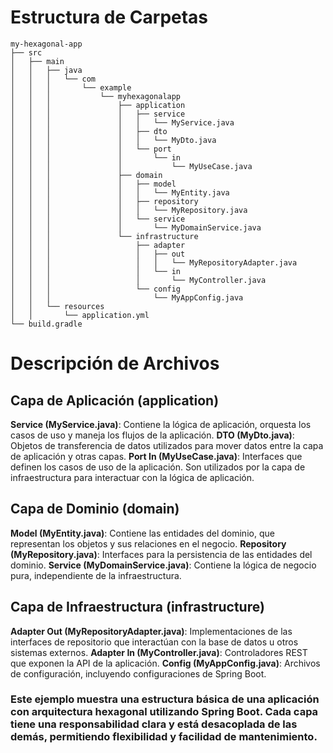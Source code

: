 # Estructura de Carpetas
    my-hexagonal-app
    ├── src
    │   ├── main
    │   │   ├── java
    │   │   │   └── com
    │   │   │       └── example
    │   │   │           └── myhexagonalapp
    │   │   │               ├── application
    │   │   │               │   ├── service
    │   │   │               │   │   └── MyService.java
    │   │   │               │   ├── dto
    │   │   │               │   │   └── MyDto.java
    │   │   │               │   └── port
    │   │   │               │       └── in
    │   │   │               │           └── MyUseCase.java
    │   │   │               ├── domain
    │   │   │               │   ├── model
    │   │   │               │   │   └── MyEntity.java
    │   │   │               │   ├── repository
    │   │   │               │   │   └── MyRepository.java
    │   │   │               │   └── service
    │   │   │               │       └── MyDomainService.java
    │   │   │               └── infrastructure
    │   │   │                   ├── adapter
    │   │   │                   │   ├── out
    │   │   │                   │   │   └── MyRepositoryAdapter.java
    │   │   │                   │   └── in
    │   │   │                   │       └── MyController.java
    │   │   │                   └── config
    │   │   │                       └── MyAppConfig.java
    │   │   └── resources
    │   │       └── application.yml
    └── build.gradle

# Descripción de Archivos
## Capa de Aplicación (application)
**Service (MyService.java)**: Contiene la lógica de aplicación, orquesta los casos de uso y maneja los flujos de la aplicación.
**DTO (MyDto.java)**: Objetos de transferencia de datos utilizados para mover datos entre la capa de aplicación y otras capas.
**Port In (MyUseCase.java)**: Interfaces que definen los casos de uso de la aplicación. Son utilizados por la capa de infraestructura para interactuar con la lógica de aplicación.
## Capa de Dominio (domain)
**Model (MyEntity.java)**: Contiene las entidades del dominio, que representan los objetos y sus relaciones en el negocio.
**Repository (MyRepository.java)**: Interfaces para la persistencia de las entidades del dominio.
**Service (MyDomainService.java)**: Contiene la lógica de negocio pura, independiente de la infraestructura.
## Capa de Infraestructura (infrastructure)
**Adapter Out (MyRepositoryAdapter.java)**: Implementaciones de las interfaces de repositorio que interactúan con la base de datos u otros sistemas externos.
**Adapter In (MyController.java)**: Controladores REST que exponen la API de la aplicación.
**Config (MyAppConfig.java)**: Archivos de configuración, incluyendo configuraciones de Spring Boot.

### Este ejemplo muestra una estructura básica de una aplicación con arquitectura hexagonal utilizando Spring Boot. Cada capa tiene una responsabilidad clara y está desacoplada de las demás, permitiendo flexibilidad y facilidad de mantenimiento.
